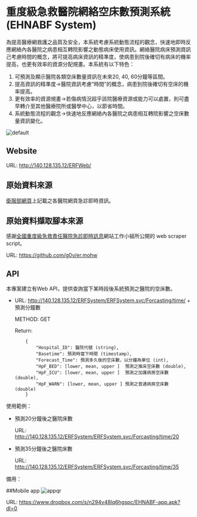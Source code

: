 # 重度級急救醫院網絡空床數預測系統 (EHNABF System)
為提高醫療網救護之品質及安全，本系統考慮系統動態流程的觀念，快速地即時反應網絡內各醫院之病患相互轉院影響之動態病床使用資訊。網絡醫院病床預測資訊己考慮時間的概念，將可提高病床資訊的精準度，使病患到院後確切有病床的機率提高，也更有效率的資源分配規畫。本系統有以下特色：

1. 可預測及顯示醫院各類空床數量資訊在未來20, 40, 60分鐘等區間。
2. 提高資訊的精準度→醫院資訊考慮”時間”的概念，病患到院後確切有空床的機率提高。
3. 更有效率的資源規畫→若傷病情況超乎該院醫療資源或能力可以處置，則可盡早轉介至其他醫療院所或醫學中心，以節省時間。
4. 系統動態流程的觀念→快速地反應網絡內各醫院之病患相互轉院影響之空床數量資訊變化。

![default](https://cloud.githubusercontent.com/assets/8665480/6477030/ab7b93c6-c258-11e4-8451-a86d2168ff3e.png)
## Website
URL: http://140.128.135.12/ERFWeb/

## 原始資料來源
[衛服部網頁](http://www.mohw.gov.tw/CHT/DOMA/DM1_P.aspx?f_list_no=608&fod_list_no=4680&doc_no=43081)上記載之各醫院網頁急診即時資訊。

## 原始資料擷取腳本來源
感謝[全國重度級急救責任醫院急診即時訊息](http://er.mohw.g0v.tw/#/dashboard/file/default.json)網站工作小組所公開的 web scraper script。

URL: https://github.com/g0v/er.mohw

## API
本專案建立有Web API，提供查詢當下某時段後系統預測之醫院的空床數。

* URL: http://140.128.135.12/ERFSystem/ERFSystem.svc/Forcasting/time/ + 預測分鐘數

  METHOD: GET

  Return:
  
  
          {
              "Hospital_ID": 醫院代號 (string),       
              "Basetime": 預測時當下時間 (timestamp),    
              "Forecast_Time": 預測多久後的空床數，以分鐘為單位 (int),       
              "HpF_BED": [lower, mean, upper ]  預測之推床空床數 (double),
              "HpF_ICU": [lower, mean, upper ]  預測之加護病房空床數 (double),
              "HpF_WARN": [lower, mean, upper ] 預測之普通病房空床數 (double)
          }




使用範例：

* 預測20分鐘後之醫院床數

  URL: http://140.128.135.12/ERFSystem/ERFSystem.svc/Forcasting/time/20

* 預測35分鐘後之醫院床數

  URL: http://140.128.135.12/ERFSystem/ERFSystem.svc/Forcasting/time/35
  
備用：

##Mobile app
![appqr](https://cloud.githubusercontent.com/assets/8665480/6476872/787ceea4-c256-11e4-8ef0-0cb7c970100c.png)

URL: https://www.dropbox.com/s/n294v48lq6hgspc/EHNABF-app.apk?dl=0




 

